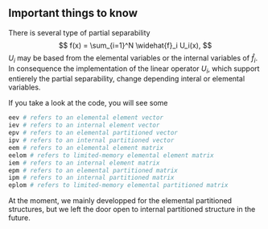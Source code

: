 ## Important things to know
There is several type of partial separability 
$$  f(x) = \sum_{i=1}^N \widehat{f}_i U_i(x), $$
$U_i$ may be based from the elemental variables or the internal variables of $\widehat{f}_i$.
In consequence the implementation of the linear operator $U_i$, which support entierely the partial separability, change depending  interal or elemental variables.

If you take a look at the code, you will see some
```julia
eev # refers to an elemental element vector
iev # refers to an internal element vector
epv # refers to an elemental partitioned vector
ipv # refers to an internal partitioned vector
eem # refers to an elemental element matrix
eelom # refers to limited-memory elemental element matrix
iem # refers to an internal element matrix
epm # refers to an elemental partitioned matrix
ipm # refers to an internal partitioned matrix
eplom # refers to limited-memory elemental partitioned matrix
```
At the moment, we mainly developped for the elemental partitioned structures, but we left the door open to internal partitioned structure in the future.
